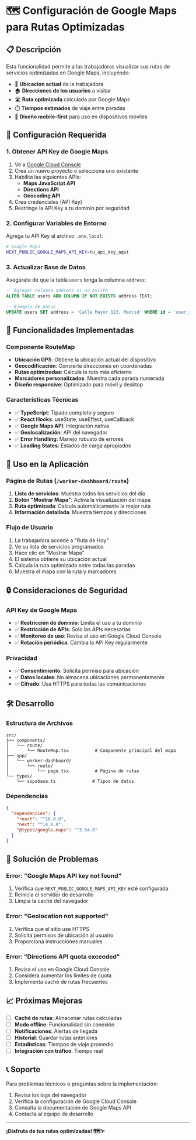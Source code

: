 # 🗺️ Configuración de Google Maps para Rutas Optimizadas

## 📋 Descripción

Esta funcionalidad permite a las trabajadoras visualizar sus rutas de servicios optimizadas en
Google Maps, incluyendo:

- 📍 **Ubicación actual** de la trabajadora
- 🏠 **Direcciones de los usuarios** a visitar
- 🛣️ **Ruta optimizada** calculada por Google Maps
- ⏱️ **Tiempos estimados** de viaje entre paradas
- 📱 **Diseño mobile-first** para uso en dispositivos móviles

## 🔧 Configuración Requerida

### 1. Obtener API Key de Google Maps

1. Ve a [Google Cloud Console](https://console.cloud.google.com/)
2. Crea un nuevo proyecto o selecciona uno existente
3. Habilita las siguientes APIs:
   - **Maps JavaScript API**
   - **Directions API**
   - **Geocoding API**
4. Crea credenciales (API Key)
5. Restringe la API Key a tu dominio por seguridad

### 2. Configurar Variables de Entorno

Agrega tu API Key al archivo `.env.local`:

```bash
# Google Maps
NEXT_PUBLIC_GOOGLE_MAPS_API_KEY=tu_api_key_aqui
```

### 3. Actualizar Base de Datos

Asegúrate de que la tabla `users` tenga la columna `address`:

```sql
-- Agregar columna address si no existe
ALTER TABLE users ADD COLUMN IF NOT EXISTS address TEXT;

-- Ejemplo de datos
UPDATE users SET address = 'Calle Mayor 123, Madrid' WHERE id = 'user_id';
```

## 🚀 Funcionalidades Implementadas

### Componente RouteMap

- **Ubicación GPS**: Obtiene la ubicación actual del dispositivo
- **Geocodificación**: Convierte direcciones en coordenadas
- **Rutas optimizadas**: Calcula la ruta más eficiente
- **Marcadores personalizados**: Muestra cada parada numerada
- **Diseño responsive**: Optimizado para móvil y desktop

### Características Técnicas

- ✅ **TypeScript**: Tipado completo y seguro
- ✅ **React Hooks**: useState, useEffect, useCallback
- ✅ **Google Maps API**: Integración nativa
- ✅ **Geolocalización**: API del navegador
- ✅ **Error Handling**: Manejo robusto de errores
- ✅ **Loading States**: Estados de carga apropiados

## 📱 Uso en la Aplicación

### Página de Rutas (`/worker-dashboard/route`)

1. **Lista de servicios**: Muestra todos los servicios del día
2. **Botón "Mostrar Mapa"**: Activa la visualización del mapa
3. **Ruta optimizada**: Calcula automáticamente la mejor ruta
4. **Información detallada**: Muestra tiempos y direcciones

### Flujo de Usuario

1. La trabajadora accede a "Ruta de Hoy"
2. Ve su lista de servicios programados
3. Hace clic en "Mostrar Mapa"
4. El sistema obtiene su ubicación actual
5. Calcula la ruta optimizada entre todas las paradas
6. Muestra el mapa con la ruta y marcadores

## 🔒 Consideraciones de Seguridad

### API Key de Google Maps

- ✅ **Restricción de dominio**: Limita el uso a tu dominio
- ✅ **Restricción de APIs**: Solo las APIs necesarias
- ✅ **Monitoreo de uso**: Revisa el uso en Google Cloud Console
- ✅ **Rotación periódica**: Cambia la API Key regularmente

### Privacidad

- ✅ **Consentimiento**: Solicita permiso para ubicación
- ✅ **Datos locales**: No almacena ubicaciones permanentemente
- ✅ **Cifrado**: Usa HTTPS para todas las comunicaciones

## 🛠️ Desarrollo

### Estructura de Archivos

```
src/
├── components/
│   └── route/
│       └── RouteMap.tsx          # Componente principal del mapa
├── app/
│   └── worker-dashboard/
│       └── route/
│           └── page.tsx          # Página de rutas
└── types/
    └── supabase.ts              # Tipos de datos
```

### Dependencias

```json
{
  "dependencies": {
    "react": "^18.0.0",
    "next": "^14.0.0",
    "@types/google.maps": "^3.54.0"
  }
}
```

## 🐛 Solución de Problemas

### Error: "Google Maps API key not found"

1. Verifica que `NEXT_PUBLIC_GOOGLE_MAPS_API_KEY` esté configurada
2. Reinicia el servidor de desarrollo
3. Limpia la caché del navegador

### Error: "Geolocation not supported"

1. Verifica que el sitio use HTTPS
2. Solicita permisos de ubicación al usuario
3. Proporciona instrucciones manuales

### Error: "Directions API quota exceeded"

1. Revisa el uso en Google Cloud Console
2. Considera aumentar los límites de cuota
3. Implementa caché de rutas frecuentes

## 📈 Próximas Mejoras

- [ ] **Caché de rutas**: Almacenar rutas calculadas
- [ ] **Modo offline**: Funcionalidad sin conexión
- [ ] **Notificaciones**: Alertas de llegada
- [ ] **Historial**: Guardar rutas anteriores
- [ ] **Estadísticas**: Tiempos de viaje promedio
- [ ] **Integración con tráfico**: Tiempo real

## 📞 Soporte

Para problemas técnicos o preguntas sobre la implementación:

1. Revisa los logs del navegador
2. Verifica la configuración de Google Cloud Console
3. Consulta la documentación de Google Maps API
4. Contacta al equipo de desarrollo

---

**¡Disfruta de tus rutas optimizadas! 🗺️✨**
